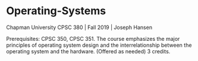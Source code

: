 # Operating-Systems
Chapman University CPSC 380 | Fall 2019 | Joseph Hansen

Prerequisites: CPSC 350, CPSC 351. 
The course emphasizes the major principles of operating system design and the interrelationship between the operating system 
and the hardware.  (Offered as needed) 3 credits.

